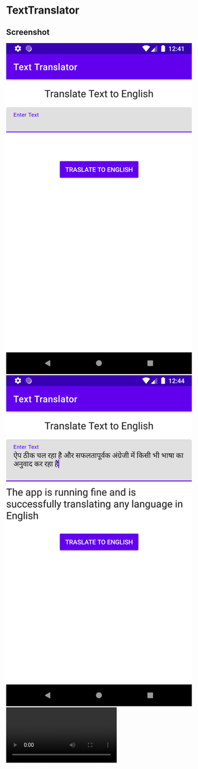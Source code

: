 # TextTranslator
## Screenshot
![1](ss1.png)
![2](device-2021-10-19-124435.png)
![3](recording.webm)